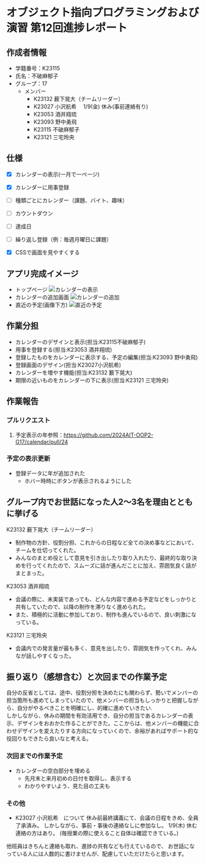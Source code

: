 # オブジェクト指向プログラミングおよび演習 第12回進捗レポート

## 作成者情報

- 学籍番号：K23115
- 氏名：不破麻郁子
- グループ：17
  - メンバー
    - K23132 薮下晃大（チームリーダー）
    - K23027 小沢航希 　1/9(金) 休み(事前連絡有り)
    - K23053 酒井翔琉
    - K23093 野中勇飛
    - K23115 不破麻郁子
    - K23121 三宅玲央


## 仕様

<!--
- flaskを使ったフォトアルバム
- 画像をアップロードできる
- アップロードした画像にタグをつけられる
- アップロードした画像にコメントを書ける
- 画像検索ページでタグやコメントから画像を検索できる
- CSSで画面を見やすくする
-->

- [x] カレンダーの表示(一月で一ページ)
- [x] カレンダーに用事登録
- [ ] 種類ごとにカレンダー（課題、バイト、趣味）
- [ ] カウントダウン
- [ ] 達成日
- [ ] 繰り返し登録（例：毎週月曜日に課題）
- [x] CSSで画面を見やすくする


## アプリ完成イメージ
<!-- 
- ここにトップページの手書きいらすと（top_page.jpegもMoodleへアップロードした）
- ここに画像リストページの手書きイラスト(image_list_page.jpeg)
- ここに画像アップロードページの手書きいらすと(upload_page.jpeg)
- ここに画像検索ページの手書きイラスト(search_page.jpeg) 
-->

- トップページ
![カレンダーの表示](calendar.png)
- カレンダーの追加画面
![カレンダーの追加](create.png)
- 直近の予定(画像下方)
![直近の予定](near.png)


## 作業分担
<!--
- 画像をアップロードできる（担当：K23997 工業自由）
- アップロードした画像にタグをつけられる（主担当：K23999 愛知太郎，副担当：K23998 愛知花子）
- アップロードした画像にコメントを書ける（主担当：K23998 愛知花子，副担当：K23999 愛知太郎）
- 画像検索ページでタグやコメントから画像を検索できる（担当：K23996 工業正義）
- CSSで画面を見やすくする（担当：K23995 工業愛） 
-->

- カレンダーのデザインと表示(担当:K23115不破麻郁子)
- 用事を登録する(担当:K23053 酒井翔琉)
- 登録したものをカレンダーに表示する、予定の編集(担当:K23093 野中勇飛)
- 登録画面のデザイン(担当:K23027小沢航希)
- カレンダーを増やす機能(担当:K23132 籔下晃大)
- 期限の近いものをカレンダーの下に表示(担当:K23121 三宅玲央)


## 作業報告
<!-- 
- 画像を保管する仕様を愛知花子と話あって決めた
- 保管した画像がWebページに表示されるところまで愛知花子と共同作業して作った
  - プルリクエストへのリンク
  - 上のプルリクエストがマージされた
   -->

### プルリクエスト
1. 予定表示の年参照：https://github.com/2024AIT-OOP2-G17/calendar/pull/24



### 予定の表示更新
- 登録データに年が追加された
  - ホバー時時にボタンが表示されるようにした


## グループ内でお世話になった人2〜3名を理由とともに挙げる
<!-- 
- 画像処理のベースプログラム実装を一緒にした(K23998 愛知花子)
- プルリクエストを処理してくれた（K23999 愛知太郎）
- 調べ物を手伝ってくれた(K23995 工業愛)
-->

K23132 薮下晃大（チームリーダー）
- 制作物の方針、役割分担、これからの日程など全ての決め事などにおいて、チームを仕切ってくれた。
- みんなのまとめ役として意見を引き出したり取り入れたり、最終的な取り決めを行ってくれたので、スムーズに話が進んだことに加え、雰囲気良く話がまとまった。

K23053 酒井翔琉
- 会議の際に、未実装であっても、どんな内容で進める予定などをしっかりと共有していたので、以降の制作を滞りなく進められた。
- また、積極的に活動に参加しており、制作も進んでいるので、良い刺激になっている。

K23121 三宅玲央
- 会議内での発言量が最も多く、意見を出したり、雰囲気を作ってくれ、みんなが話しやすくなった。



## 振り返り（感想含む）と次回までの作業予定
<!-- 
- 計画通りに作業は進んでいる
- 画像を取り扱う共通仕様は愛知花子と共同で作成したが，来週からは作業を分担してすすめる
-->

自分の反省としては、途中、役割分担を決めたにも関わらず、勢いでメンバーの担当箇所も進めてしまっていたので、他メンバーの担当もしっかりと把握しながら、自分がやるべきことを明確にし、的確に進めていきたい.  
しかしながら、休みの期間を有効活用でき、自分の担当であるカレンダーの表示、デザインをおおかた作ることができた。ここからは、他メンバーの機能に合わせデザインを変えたりする方向になっていくので、余裕があればサポート的な役回りもできたら良いなと考える。

### 次回までの作業予定
 - カレンダーの空白部分を埋める
   - 先月末と来月初めの日付を取得し、表示する
   - わかりやすいよう、見た目の工夫も

### その他
- K23027 小沢航希　について
休み前最終講義にて、会議の日程をきめ、全員了承済み。
しかしながら、事前・事後の連絡なしに参加なし。
1/9(木) 休む連絡の方はあり。
(毎授業の際に使えること自体は確認できている。)


他班員はきちんと連絡も取れ、進捗の共有なども行えているので、
お世話になっている人には人数的に書けませんが、配慮していただけたらと思います。

